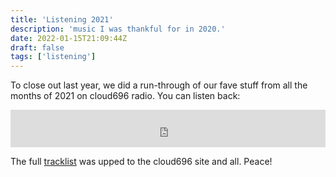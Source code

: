 ```yaml
---
title: 'Listening 2021'
description: 'music I was thankful for in 2020.'
date: 2022-01-15T21:09:44Z
draft: false
tags: ['listening']
---
```


To close out last year, we did a run-through of our fave stuff from all the
months of 2021 on cloud696 radio. You can listen back:

<iframe width="100%" height="60" src="https://www.mixcloud.com/widget/iframe/?hide_cover=1&mini=1&feed=%2Fcloud696%2Fepisode-5-20211230-185316%2F" frameborder="0" ></iframe>

The full [tracklist](https://www.cloud696.club/2021/12/episode-five/) was upped
to the cloud696 site and all. Peace!
